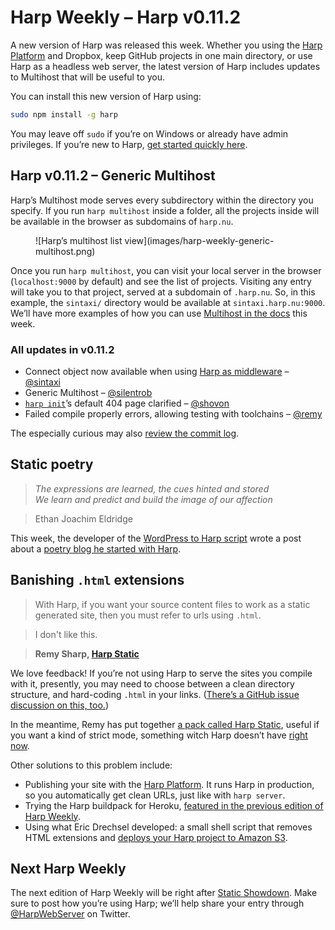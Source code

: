 # Harp Weekly – Harp v0.11.2

A new version of Harp was released this week. Whether you using the [Harp Platform](https://www.harp.io) and Dropbox, keep  GitHub projects in one main directory, or use Harp as a headless web server, the latest version of Harp includes updates to Multihost that will be useful to you.

You can install this new version of Harp using:

```sh
sudo npm install -g harp
```

You may leave off `sudo` if you’re on Windows or already have admin privileges. If you’re new to Harp, [get started quickly here](https://harp.rip/docs/quick-start).

## Harp v0.11.2 – Generic Multihost

Harp’s Multihost mode serves every subdirectory within the directory you specify. If you run `harp multihost` inside a folder, all the projects inside will be available in the browser as subdomains of `harp.nu`.

<figure>
  ![Harp’s multihost list view](images/harp-weekly-generic-multihost.png)
</figure>

Once you run `harp multihost`, you can visit your local server in the browser (`localhost:9000` by default) and see the list of projects. Visiting any entry will take you to that project, served at a subdomain of `.harp.nu`. So, in this example, the `sintaxi/` directory would be available at `sintaxi.harp.nu:9000`. We’ll have more examples of how you can use [Multihost in the docs](https://harp.rip/docs/environment/multihost) this week.

### All updates in v0.11.2

* Connect object now available when using [Harp as middleware](https://harp.rip/docs/environment/lib) – [@sintaxi](https://github.com/sintaxi)
* Generic Multihost – [@silentrob](https://github.com/silentrob)
* [`harp init`](https://harp.rip/docs/environment/init)’s default 404 page clarified – [@shovon](https://github.com/shovon)
* Failed compile properly errors, allowing testing with toolchains – [@remy](https://github.com/remy)

The especially curious may also [review the commit log](https://github.com/sintaxi/harp/compare/55af453...master).


## Static poetry

> _The expressions are learned, the cues hinted and stored<br/>We learn and predict and build the image of our affection_

> Ethan Joachim Eldridge

This week, the developer of the [WordPress to Harp script](https://github.com/EJEHardenberg/wpJson4Harp) wrote a post about a [poetry blog he started with Harp](http://ejehardenberg.github.io/blog/harp-and-smut).

## Banishing `.html` extensions

> With Harp, if you want your source content files to work as a static generated site, then you must refer to urls using `.html`.

> I don't like this.

> __Remy Sharp, [Harp Static](https://github.com/remy/harp-static)__

We love feedback! If you’re not using Harp to serve the sites you compile with it, presently, you may need to choose between a clean directory structure, and hard-coding `.html` in your links. ([There’s a GitHub issue discussion on this, too.](https://github.com/sintaxi/harp/issues/149))

In the meantime, Remy has put together [a pack called Harp Static](https://github.com/remy/harp-static), useful if you want a kind of strict mode, something witch Harp doesn’t have [right now](https://github.com/sintaxi/harp/issues/73#issuecomment-22827176).

Other solutions to this problem include:

* Publishing your site with the [Harp Platform](https://www.harp.io). It runs Harp in production, so you automatically get clean URLs, just like with `harp server`.
* Trying the Harp buildpack for Heroku, [featured in the previous edition of Harp Weekly](https://harp.rip/blog/harp-weekly-2014-01-27).
* Using what Eric Drechsel developed: a small shell script that removes HTML extensions and [deploys your Harp project to Amazon S3](https://gist.github.com/edrex/7492725).

## Next Harp Weekly

The next edition of Harp Weekly will be right after [Static Showdown](https://harp.rip/blog/harp-weekly-2014-01-27). Make sure to post how you’re using Harp; we’ll help share your  entry through [@HarpWebServer](https://twitter.com/harpwebserver) on Twitter.